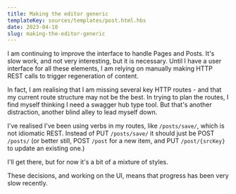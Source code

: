 ```yaml
---
title: Making the editor generic
templateKey: sources/templates/post.html.hbs
date: 2023-04-10
slug: making-the-editor-generic
---
```

I am continuing to improve the interface to handle Pages and Posts. It's slow work, and not very interesting, but it is necessary. Until I have a user interface for all these elements, I am relying on manually making HTTP REST calls to trigger regeneration of content.

In fact, I am realising that I am missing several key HTTP routes - and that my current route structure may not be the best. In trying to plan the routes, I find myself thinking I need a swagger hub type tool. But that's another distraction, another blind alley to lead myself down.

I've realised I've been using verbs in my routes, like `/posts/save/`, which is not idiomatic REST. Instead of PUT `/posts/save/` it should just be POST `/posts/` (or better still, POST `/post` for a new item, and PUT `/post/{srcKey}` to update an existing one.)

I'll get there, but for now it's a bit of a mixture of styles.

These decisions, and working on the UI, means that progress has been very slow recently.
